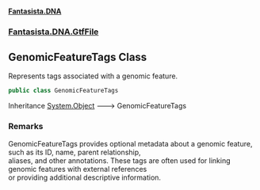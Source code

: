 #### [Fantasista.DNA](index.md 'index')
### [Fantasista.DNA.GtfFile](Fantasista.DNA.GtfFile.md 'Fantasista.DNA.GtfFile')

## GenomicFeatureTags Class

Represents tags associated with a genomic feature.

```csharp
public class GenomicFeatureTags
```

Inheritance [System.Object](https://docs.microsoft.com/en-us/dotnet/api/System.Object 'System.Object') &#129106; GenomicFeatureTags

### Remarks
GenomicFeatureTags provides optional metadata about a genomic feature, such as its ID, name, parent relationship,  
aliases, and other annotations. These tags are often used for linking genomic features with external references  
or providing additional descriptive information.